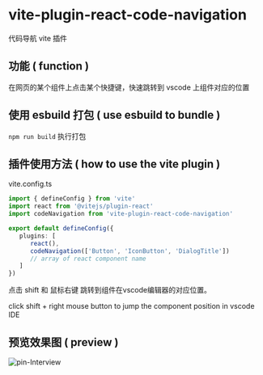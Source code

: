 # vite-plugin-react-code-navigation
代码导航 vite 插件

## 功能 ( function )
在网页的某个组件上点击某个快捷键，快速跳转到 vscode 上组件对应的位置

## 使用 esbuild 打包 ( use esbuild to bundle ) 
   `npm run build` 执行打包

## 插件使用方法 ( how to use the vite plugin )
   vite.config.ts
   ```ts
   import { defineConfig } from 'vite'
   import react from '@vitejs/plugin-react'
   import codeNavigation from 'vite-plugin-react-code-navigation'

   export default defineConfig({
      plugins: [
         react(), 
         codeNavigation(['Button', 'IconButton', 'DialogTitle']) 
         // array of react component name
      ]
   })
   ```
   点击 shift 和 鼠标右键 跳转到组件在vscode编辑器的对应位置。
   
   click shift + right mouse button to jump the component position in vscode IDE
##  预览效果图 ( preview )
![pin-Interview](https://github.com/Charles-ShiZ/images/blob/master/code-navigation/preview.gif)
